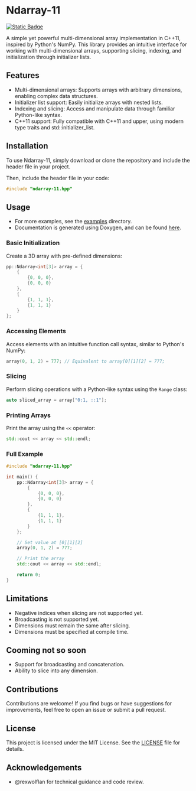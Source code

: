 # Ndarray-11

[![Static Badge](https://img.shields.io/badge/C%2B%2B-11-blue?style=flat-square&logo=cplusplus)](https://isocpp.org/std/the-standard)

A simple yet powerful multi-dimensional array implementation in C++11, inspired by Python's NumPy. This library provides an intuitive interface for working with multi-dimensional arrays, supporting slicing, indexing, and initialization through initializer lists.

## Features

- Multi-dimensional arrays: Supports arrays with arbitrary dimensions, enabling complex data structures.
- Initializer list support: Easily initialize arrays with nested lists.
- Indexing and slicing: Access and manipulate data through familiar Python-like syntax.
- C++11 support: Fully compatible with C++11 and upper, using modern type traits and std::initializer_list.

## Installation

To use Ndarray-11, simply download or clone the repository and include the header file in your project.

Then, include the header file in your code:
```cpp
#include "ndarray-11.hpp"
```

## Usage

- For more examples, see the [examples](./examples/) directory.
- Documentation is generated using Doxygen, and can be found [here](https://yappy2000d.github.io/PPs-Ndarray/).

### Basic Initialization

Create a 3D array with pre-defined dimensions:

```cpp
pp::Ndarray<int[3]> array = {
    {
        {0, 0, 0},
        {0, 0, 0}
    },
    {
        {1, 1, 1},
        {1, 1, 1}
    }
};
```

### Accessing Elements

Access elements with an intuitive function call syntax, similar to Python's NumPy:

```cpp
array(0, 1, 2) = 777; // Equivalent to array[0][1][2] = 777;
```

### Slicing

Perform slicing operations with a Python-like syntax using the `Range` class:

```cpp
auto sliced_array = array["0:1, ::1"];
```

### Printing Arrays

Print the array using the `<<` operator:

```cpp
std::cout << array << std::endl;
```

### Full Example

```cpp
#include "ndarray-11.hpp"

int main() {
    pp::Ndarray<int[3]> array = {
        {
            {0, 0, 0},
            {0, 0, 0}
        },
        {
            {1, 1, 1},
            {1, 1, 1}
        }
    };

    // Set value at [0][1][2]
    array(0, 1, 2) = 777;

    // Print the array
    std::cout << array << std::endl;

    return 0;
}
```

## Limitations

- Negative indices when slicing are not supported yet.
- Broadcasting is not supported yet.
- Dimensions must remain the same after slicing.
- Dimensions must be specified at compile time.

## Cooming not so soon

- Support for broadcasting and concatenation.
- Ability to slice into any dimension.

## Contributions

Contributions are welcome! If you find bugs or have suggestions for improvements, feel free to open an issue or submit a pull request.

## License

This project is licensed under the MIT License. See the [LICENSE](LICENSE.md) file for details.

## Acknowledgements

- @rexwolflan for technical guidance and code review.
